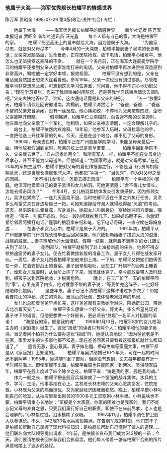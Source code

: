### 他属于大海——海军优秀舰长柏耀平的情感世界
陈万军  贾昭全
1998-07-29
第3版(政治·法律·社会)
专栏：

　　他属于大海
　　——海军优秀舰长柏耀平的情感世界
　　新华社记者  陈万军  本报记者  贾昭全  新华社通讯员  汪光鑫
　　每个人都有自己的家，大海是柏耀平的家。
　　柏耀平把至高无上的爱奉献给大海，因为他属于大海。
　　“为国家尽忠，就是对父母尽孝”
　　今年4月的一天深夜，柏耀平接到妻子吴洪的长途电话：父亲突发脑溢血，生命垂危，正在医院抢救。放下电话，柏耀平心绪难平。他怎么也无法接受这突降的不幸。
　　就在一个多月前，正在海军大连舰艇学院学习的柏耀平还接到父亲从老家淮南打来的电话。父亲对柏耀平再次进院校深造感到非常高兴，嘱咐他一定学好本领，报效祖国。
　　柏耀平没有想到的是，父亲在电话里竟然提出想来大连看看他。参军19年，父亲一次也没有到过部队。尽管柏耀平也非常想念父亲，可想到这次学习任务重，时间紧，他不得不违心地劝慰父亲：“现在学习紧张，您来了我很难抽时间陪您，还是等我学习结束后请您去部队吧。”父亲爽快地答应了。谁知，这次通电话竟是和父亲的诀别。
　　“五一”放假3天，柏耀平请假赶回安徽淮南。病榻前，柏耀平潸然泪下：“爸爸，爸爸……”昏迷不醒的父亲双目紧闭，没有一丝反应。他心痛如绞，不停地为父亲按摩四肢，企盼父亲能睁开眼睛。
　　假期届满，柏耀平伫立病榻前，向昏迷不醒的父亲道别。他庄重地向父亲敬了一个军礼，他相信，如果父亲神志清醒，一定会理解儿子的。
　　站台上，柏耀平依然内疚难释。19年前，他参军入伍时，父母拉着他的手，一直把他送上开往军营的列车。今天，还是在这个站台，却不见了父母的身影。
　　1990年，母亲去世时，柏耀平正在广州舰艇学院学习，未能见母亲最后一面。待他放暑假回到家时，母亲的坟上已是青草萋萋……
　　柏耀平回到学院不久，父亲就去世了。“自古忠孝难两全”。和所有军人一样，柏耀平不能在父母身边尽孝心，甚至不能为父母送终。但他知道：“为国家尽忠，就是对父母尽孝。”在近20年的军旅生涯中，柏耀平把对父母的爱化作报国之行。不管是当飞行员驾机翱翔蓝天，还是当舰长操舰驰骋大洋，他都把“争第一”、“当优秀”，作为对父母之爱的回报。
　　“舍不得儿女情长，怎能去搏击风浪”
　　柏耀平有一个幸福的小家庭。他深深地爱着自己的妻子吴洪和女儿柏羽。可他更清楚：“舍不得儿女情长，怎能去搏击风浪？”
　　今年4月，女儿柏羽扁桃体发炎引发重感冒。因为照顾女儿，吴洪也累病了，一连几天高烧不退。当时柏耀平远在千里之外执行任务。吴洪多么希望丈夫在身边帮自己一把。可她知道嫁给守海人就得经得起“风浪”的考验。这天，吴洪感到头晕目眩，浑身发抖。她把女儿叫到身边，塞给她两包方便面，嘱咐道：“孩子，别离开妈妈，你过一段时间就推我几下，如果妈妈醒不来，你就赶紧给邻居阿姨打电话。”懂事的柏羽拿来纸和笔，记下电话号码，一直守候在妈妈身边……
　　在妻子和女儿心中，柏耀平是属于大海的。
　　1991年初，柏耀平从广州舰艇学院飞行员舰长班毕业后回家探亲，他兴致勃勃给妻子描述大海的浪漫、战舰的威武……妻子理解他的大海情结，假期一结束，就带着不满两岁的女儿跟丈夫到了部队。
　　刚到部队，柏耀平就接到了赴上海接新舰的任务。他顾不得安顿旅途疲劳的妻子女儿，便去忙着做接新舰的准备工作。妻子女儿只得在战友家开伙。一周后，妻子女儿跟着柏耀平坐船来到上海。一下船，柏耀平又把她们娘俩丢在一旁，忙着安排战士的食宿。妻子因晕船呕吐，坐在工厂升旗杆的台阶上睡着了，谁知女儿玩耍时，从台阶上摔了下来，当场就休克了。幸亏舰政委带人及时赶到，把孩子送到医院抢救，才脱离危险。
　　晚上，在工厂忙了一天的柏耀平回到“家”，心里充满了内疚。他对疲惫不堪的妻子说：“等我忙完这阵子，一定好好陪陪你们娘俩。”
　　这些年来，妻子已记不清柏耀平这样许诺过多少次了：带她看普陀山的神秘、溪口的秀色、雁荡山的壮观，去体验老家过年的热闹……
　　女儿也总盼着爸爸早点忙完，这样爸爸就有空教她学游泳，陪她逛公园，带她去北京看天安门……
　　柏耀平多么想做一个好父亲、好丈夫，多么希望兑现对妻子许下的诺言。但他更想做一个好舰长，更必须去“兑现”一名军人对祖国的承诺！
　　“海是我的家，舰是我的魂”
　　1998年1月10日，柏耀平8岁的女儿柏羽主办的《家庭报》诞生了。这张“报纸”的读者只有两个人：柏耀平和他的妻子吴洪。当记者问小柏羽为什么要办这张“报纸”时，她挺认真地说：“因为爸爸老是不在家，家里发生的许多事他都不知道。现在爸爸回家只要看看这张报纸就什么都知道了。”
　　童言无忌，童心最真。妻子摔伤腿、岳母生病等家庭大事，柏耀平都是从《家庭报》上知道的。
　　柏耀平与吴洪结婚已10个年头，可在一起的时间还不到两年！1995年，吴洪随军到了部队，但她没有想到，丈夫每年都要有近一半时间在海上。即使军舰不出海，柏耀平每周也只能回家一到两次。吴洪随军四年，柏耀平在舰上度过了四个除夕之夜。柏耀平说：“海是我的家，舰是我的魂。”
　　作为一舰之长，柏耀平把全舰官兵凝聚成了一个坚强的战斗集体。水兵的工作、学习、生活，他事事挂在心上。主机班长林志峰的父亲心脏病复发，住院抢救。小林既为父亲的病而担忧，又为家庭经济困难而犯愁。晚上，柏耀平把小林叫到自己的舱室，从抽屉里拿出刚领的1000多元工资塞到小林手里。小林说啥也不要。柏耀平语重心长地说：“军舰是个大家庭，你家的困难也是我家的。我们不能忘记父母的养育之恩，只要我们履行好自己的职责，即使不在床前尽孝，老人也是会理解的。”小林接过钱，泪水模糊了双眼。
　　1997年11月，柏耀平调任护卫舰大队参谋长。不久，542舰30名水兵服役期满。在告别军舰的时刻，他们忘不了是柏舰长帮助自己掌握了现代科技知识；是柏舰长帮助自己懂得了做人的道理……他们联名向大队领导提出请求：4年前，是柏舰长宣布我们成为542舰的一员；今天，我们要请柏舰长回来与我们合影留念。他们每人带着一张与柏耀平合影的照片满意地踏上了返乡的路程。
